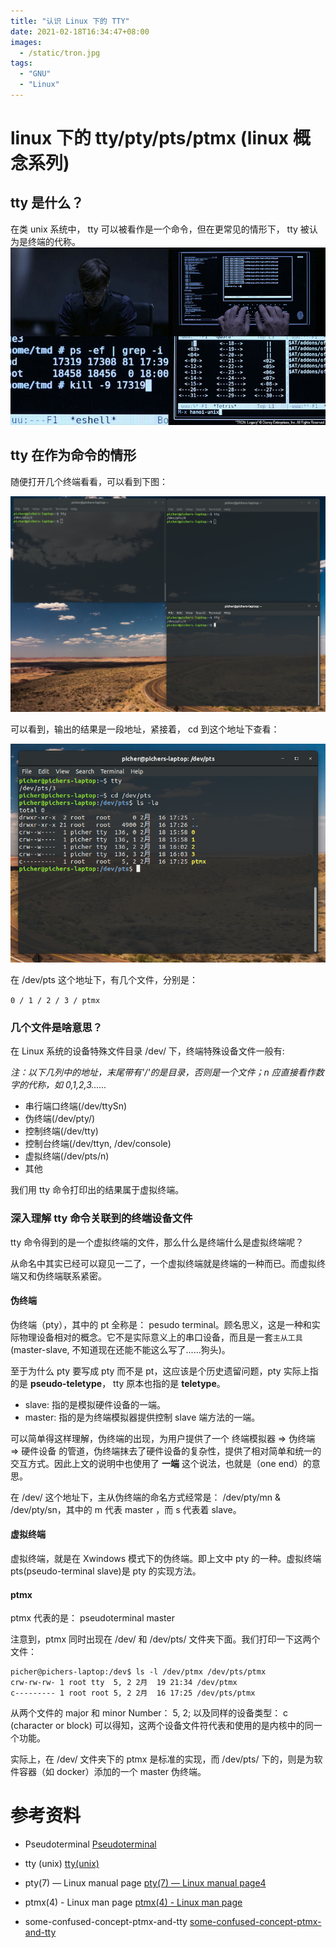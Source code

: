 ```yaml
---
title: "认识 Linux 下的 TTY"
date: 2021-02-18T16:34:47+08:00
images:
  - /static/tron.jpg
tags:
  - "GNU"
  - "Linux"
---
```

# linux 下的 tty/pty/pts/ptmx (linux 概念系列)

## tty 是什么？

在类 unix 系统中， tty 可以被看作是一个命令，但在更常见的情形下， tty 被认为是终端的代称。
![tty-jpg](/static/tron.jpg)

## tty 在作为命令的情形

随便打开几个终端看看，可以看到下图：

![tty-jpg](/static/tty-order.png)

可以看到，输出的结果是一段地址，紧接着， cd 到这个地址下查看：

![tty-jpg](/static/tty-location.png)

在 /dev/pts 这个地址下，有几个文件，分别是：

`0 / 1 / 2 / 3 / ptmx`

### 几个文件是啥意思？

在 Linux 系统的设备特殊文件目录 /dev/ 下，终端特殊设备文件一般有:

*注：以下几列中的地址，末尾带有'/'的是目录，否则是一个文件；n 应直接看作数字的代称，如 0,1,2,3......*

* 串行端口终端(/dev/ttySn)
* 伪终端(/dev/pty/)
* 控制终端(/dev/tty)
* 控制台终端(/dev/ttyn, /dev/console)
* 虚拟终端(/dev/pts/n)
* 其他

我们用 tty 命令打印出的结果属于虚拟终端。

### 深入理解 tty 命令关联到的终端设备文件

tty 命令得到的是一个虚拟终端的文件，那么什么是终端什么是虚拟终端呢？

从命名中其实已经可以窥见一二了，一个虚拟终端就是终端的一种而已。而虚拟终端又和伪终端联系紧密。

#### 伪终端

伪终端（pty），其中的 pt 全称是： pesudo terminal。顾名思义，这是一种和实际物理设备相对的概念。它不是实际意义上的串口设备，而且是一套`主从工具`(master-slave, 不知道现在还能不能这么写了......狗头)。

至于为什么 pty 要写成 pty 而不是 pt，这应该是个历史遗留问题，pty 实际上指的是 **pseudo-teletype**， tty 原本也指的是 **teletype**。

* slave: 指的是模拟硬件设备的一端。
* master: 指的是为终端模拟器提供控制 slave 端方法的一端。

可以简单得这样理解，伪终端的出现，为用户提供了一个 终端模拟器 => 伪终端 => 硬件设备 的管道，伪终端抹去了硬件设备的复杂性，提供了相对简单和统一的交互方式。因此上文的说明中也使用了 **一端** 这个说法，也就是（one end）的意思。

在 /dev/ 这个地址下，主从伪终端的命名方式经常是： /dev/pty/mn & /dev/pty/sn，其中的 m 代表 master ，而 s 代表着 slave。

#### 虚拟终端

虚拟终端，就是在 Xwindows 模式下的伪终端。即上文中 pty 的一种。虚拟终端 pts(pseudo-terminal slave)是 pty 的实现方法。


#### ptmx

ptmx 代表的是： pseudoterminal master

注意到，ptmx 同时出现在 /dev/ 和 /dev/pts/ 文件夹下面。我们打印一下这两个文件：

``` shell
picher@pichers-laptop:/dev$ ls -l /dev/ptmx /dev/pts/ptmx
crw-rw-rw- 1 root tty  5, 2 2月  19 21:34 /dev/ptmx
c--------- 1 root root 5, 2 2月  16 17:25 /dev/pts/ptmx
```

从两个文件的 major 和 minor Number： 5, 2; 以及同样的设备类型： c (character or block) 可以得知，这两个设备文件符代表和使用的是内核中的同一个功能。

实际上，在 /dev/ 文件夹下的 ptmx 是标准的实现，而 /dev/pts/ 下的，则是为软件容器（如 docker）添加的一个 master 伪终端。

# 参考资料

* Pseudoterminal
[Pseudoterminal](https://en.wikipedia.org/wiki/Pseudoterminal)

* tty (unix)
[tty(unix)](https://en.wikipedia.org/wiki/Tty_(unix))

* pty(7) — Linux manual page
[pty(7) — Linux manual page4](https://man7.org/linux/man-pages/man7/pty.7.html)

* ptmx(4) - Linux man page
[ptmx(4) - Linux man page](https://linux.die.net/man/4/ptmx)

* some-confused-concept-ptmx-and-tty
[some-confused-concept-ptmx-and-tty](https://unix.stackexchange.com/questions/449315/some-confused-concept-ptmx-and-tty)
